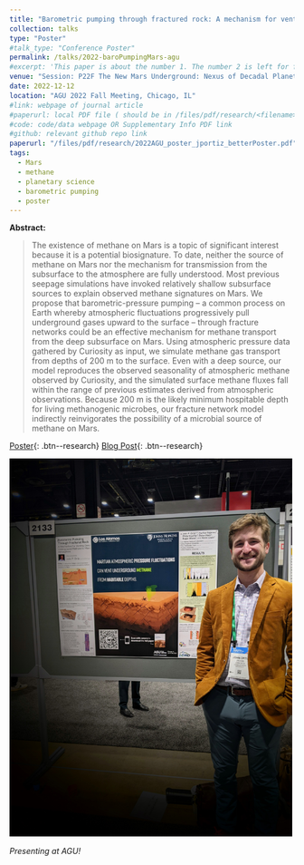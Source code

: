 ```yaml
---
title: "Barometric pumping through fractured rock: A mechanism for venting deep underground methane to Mars’ atmosphere"
collection: talks
type: "Poster"
#talk_type: "Conference Poster" 
permalink: /talks/2022-baroPumpingMars-agu
#excerpt: 'This paper is about the number 1. The number 2 is left for future work.'
venue: "Session: P22F The New Mars Underground: Nexus of Decadal Planetary Science Objectives II" 
date: 2022-12-12
location: "AGU 2022 Fall Meeting, Chicago, IL"
#link: webpage of journal article
#paperurl: local PDF file ( should be in /files/pdf/research/<filename>.pdf )
#code: code/data webpage OR Supplementary Info PDF link
#github: relevant github repo link
paperurl: "/files/pdf/research/2022AGU_poster_jportiz_betterPoster.pdf"
tags:
  - Mars
  - methane
  - planetary science
  - barometric pumping
  - poster
---
```


<!-- This is a description of your conference proceedings talk, note the different field in type. You can put anything in this field. -->

**Abstract:**
> The existence of methane on Mars is a topic of significant interest because it is a potential biosignature. To date, neither the source of methane on Mars nor the mechanism for transmission from the subsurface to the atmosphere are fully understood. Most previous seepage simulations have invoked relatively shallow subsurface sources to explain observed methane signatures on Mars. We propose that barometric-pressure pumping – a common process on Earth whereby atmospheric fluctuations progressively pull underground gases upward to the surface – through fracture networks could be an effective mechanism for methane transport from the deep subsurface on Mars. Using atmospheric pressure data gathered by Curiosity as input, we simulate methane gas transport from depths of 200 m to the surface. Even with a deep source, our model reproduces the observed seasonality of atmospheric methane observed by Curiosity, and the simulated surface methane fluxes fall within the range of previous estimates derived from atmospheric observations. Because 200 m is the likely minimum hospitable depth for living methanogenic microbes, our fracture network model indirectly reinvigorates the possibility of a microbial source of methane on Mars.

<!-- **Abstract:** The existence of methane on Mars is a topic of significant interest because it is a potential biosignature. To date, neither the source of methane on Mars nor the mechanism for transmission from the subsurface to the atmosphere are fully understood. Most previous seepage simulations have invoked relatively shallow subsurface sources to explain observed methane signatures on Mars. We propose that barometric-pressure pumping – a common process on Earth whereby atmospheric fluctuations progressively pull underground gases upward to the surface – through fracture networks could be an effective mechanism for methane transport from the deep subsurface on Mars. Using atmospheric pressure data gathered by Curiosity as input, we simulate methane gas transport from depths of 200 m to the surface. Even with a deep source, our model reproduces the observed seasonality of atmospheric methane observed by Curiosity, and the simulated surface methane fluxes fall within the range of previous estimates derived from atmospheric observations. Because 200 m is the likely minimum hospitable depth for living methanogenic microbes, our fracture network model indirectly reinvigorates the possibility of a microbial source of methane on Mars. -->

[Poster]( /files/pdf/research/2022AGU_poster_jportiz_betterPoster.pdf ){: .btn--research} [Blog Post](/posts/2022/12/aguFallMeeting){: .btn--research}

<!-- [Blog Post](/posts/2022-12-11-aguFallMeeting){: .btn--research} -->

  <img src="/images/posts/agu2022_photoPoster.jpg"
   width='500px'>

  *Presenting at AGU!*

